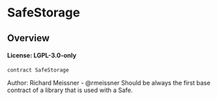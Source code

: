 # SafeStorage

## Overview

#### License: LGPL-3.0-only

```solidity
contract SafeStorage
```

Author: Richard Meissner - @rmeissner
Should be always the first base contract of a library that is used with a Safe.
